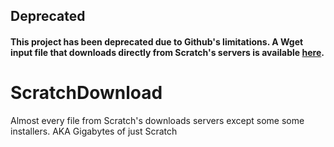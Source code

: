 ## Deprecated
#### This project has been deprecated due to Github's limitations. A Wget input file that downloads directly from Scratch's servers is available [here](https://gist.github.com/heathercat123/28fdc34cdf046130de3601d8804bc153).

# ScratchDownload
Almost every file from Scratch's downloads servers except some some installers.
AKA Gigabytes of just Scratch
